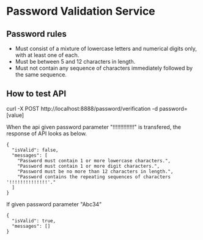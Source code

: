 # Password Validation Service

## Password rules
* Must consist of a mixture of lowercase letters and numerical digits only, with at least one
of each.
* Must be between 5 and 12 characters in length.
* Must not contain any sequence of characters immediately followed by the same sequence.

## How to test API

curl -X POST http://localhost:8888/password/verification -d password=[value]

When the api given password parameter "!!!!!!!!!!!!!!" is transfered, the response of API looks as below.
```
{
  "isValid": false,
  "messages": [
    "Password must contain 1 or more lowercase characters.",
    "Password must contain 1 or more digit characters.",
    "Password must be no more than 12 characters in length.",
    "Password contains the repeating sequences of characters '!!!!!!!!!!!!!!'."
  ]
}
```
If given password parameter "Abc34"
```
{
  "isValid": true,
  "messages": []
}
```